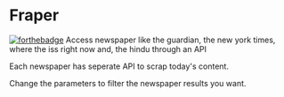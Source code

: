 # Fraper
[![forthebadge](https://forthebadge.com/images/badges/built-with-love.svg)](https://forthebadge.com)
Access newspaper like the guardian, the new york times, where the iss right now and, the hindu through an API

Each newspaper has seperate API to scrap today's content.

Change the parameters to filter the newspaper results you want. 
